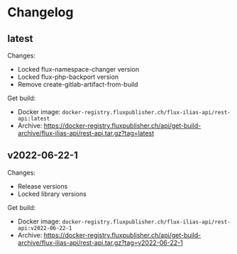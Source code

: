 # Changelog

## latest

Changes:

- Locked flux-namespace-changer version
- Locked flux-php-backport version
- Remove create-gitlab-artifact-from-build

Get build:

- Docker image: `docker-registry.fluxpublisher.ch/flux-ilias-api/rest-api:latest`
- Archive: https://docker-registry.fluxpublisher.ch/api/get-build-archive/flux-ilias-api/rest-api.tar.gz?tag=latest

## v2022-06-22-1

Changes:

- Release versions
- Locked library versions

Get build:

- Docker image: `docker-registry.fluxpublisher.ch/flux-ilias-api/rest-api:v2022-06-22-1`
- Archive: https://docker-registry.fluxpublisher.ch/api/get-build-archive/flux-ilias-api/rest-api.tar.gz?tag=v2022-06-22-1
